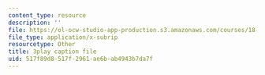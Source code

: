 ```yaml
---
content_type: resource
description: ''
file: https://ol-ocw-studio-app-production.s3.amazonaws.com/courses/18-01-single-variable-calculus-fall-2006/517f89d8517f2961ae6bab4943b7da7f_BGE3wb7H2PA.srt
file_type: application/x-subrip
resourcetype: Other
title: 3play caption file
uid: 517f89d8-517f-2961-ae6b-ab4943b7da7f
---
```

